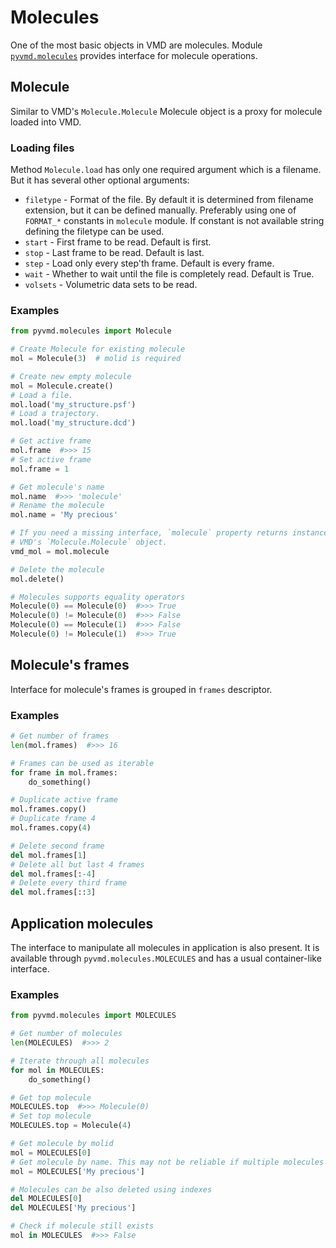 # Molecules #

One of the most basic objects in VMD are molecules. Module [`pyvmd.molecules`](../pyvmd/molecules.py) provides interface
for molecule operations.

## Molecule ##
Similar to VMD's `Molecule.Molecule` Molecule object is a proxy for molecule loaded into VMD.

### Loading files ###
Method `Molecule.load` has only one required argument which is a filename. But it has several other optional arguments:
 * `filetype` - Format of the file. By default it is determined from filename extension, but it can be defined manually.
    Preferably using one of `FORMAT_*` constants in `molecule` module. If constant is not available string defining the
    filetype can be used.
 * `start` - First frame to be read. Default is first.
 * `stop` - Last frame to be read. Default is last.
 * `step` - Load only every step'th frame. Default is every frame.
 * `wait` - Whether to wait until the file is completely read. Default is True.
 * `volsets` - Volumetric data sets to be read.

### Examples ###
```python
from pyvmd.molecules import Molecule

# Create Molecule for existing molecule
mol = Molecule(3)  # molid is required

# Create new empty molecule
mol = Molecule.create()
# Load a file.
mol.load('my_structure.psf')
# Load a trajectory.
mol.load('my_structure.dcd')

# Get active frame
mol.frame  #>>> 15
# Set active frame
mol.frame = 1

# Get molecule's name
mol.name  #>>> 'molecule'
# Rename the molecule
mol.name = 'My precious'

# If you need a missing interface, `molecule` property returns instance of
# VMD's `Molecule.Molecule` object.
vmd_mol = mol.molecule

# Delete the molecule
mol.delete()

# Molecules supports equality operators
Molecule(0) == Molecule(0)  #>>> True
Molecule(0) != Molecule(0)  #>>> False
Molecule(0) == Molecule(1)  #>>> False
Molecule(0) != Molecule(1)  #>>> True
```

## Molecule's frames ##
Interface for molecule's frames is grouped in `frames` descriptor.

### Examples ###
```python
# Get number of frames
len(mol.frames)  #>>> 16

# Frames can be used as iterable
for frame in mol.frames:
    do_something()

# Duplicate active frame
mol.frames.copy()
# Duplicate frame 4
mol.frames.copy(4)

# Delete second frame
del mol.frames[1]
# Delete all but last 4 frames
del mol.frames[:-4]
# Delete every third frame
del mol.frames[::3]
```

## Application molecules ##
The interface to manipulate all molecules in application is also present. It is available through
`pyvmd.molecules.MOLECULES` and has a usual container-like interface.

### Examples ###
```python
from pyvmd.molecules import MOLECULES

# Get number of molecules
len(MOLECULES)  #>>> 2

# Iterate through all molecules
for mol in MOLECULES:
    do_something()

# Get top molecule
MOLECULES.top  #>>> Molecule(0)
# Set top molecule
MOLECULES.top = Molecule(4)

# Get molecule by molid
mol = MOLECULES[0]
# Get molecule by name. This may not be reliable if multiple molecules with the same name is present.
mol = MOLECULES['My precious']

# Molecules can be also deleted using indexes
del MOLECULES[0]
del MOLECULES['My precious']

# Check if molecule still exists
mol in MOLECULES  #>>> False
```
